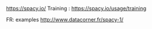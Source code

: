 
https://spacy.io/
Training :
https://spacy.io/usage/training

FR: examples
http://www.datacorner.fr/spacy-1/ 
